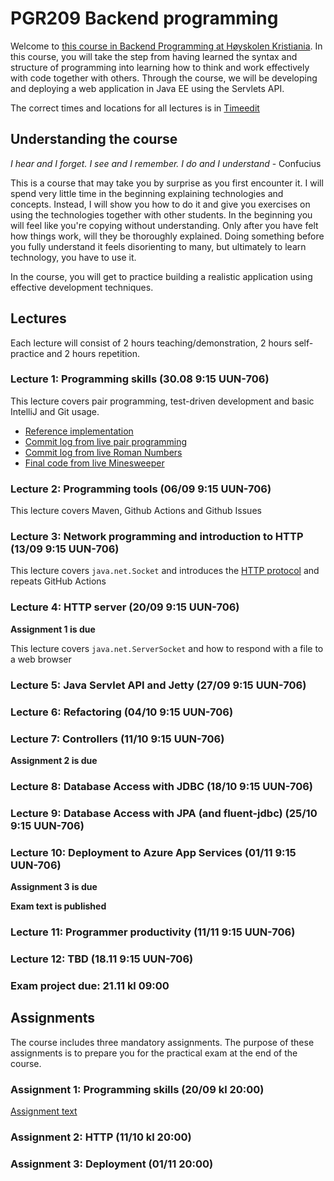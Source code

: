 # PGR209 Backend programming

Welcome to [this course in Backend Programming at Høyskolen Kristiania](https://www.kristiania.no/studieportal/school-of-economics-innovation-and-technology/bachelorniva/pgr209/backendprogrammering/). In this course, you will take the step from having learned the syntax and structure of programming into learning how to think and work effectively with code together with others. Through the course, we will be developing and deploying a web application in Java EE using the Servlets API.

The correct times and locations for all lectures is in [Timeedit](https://cloud.timeedit.net/kristiania/web/student/)

## Understanding the course

*I hear and I forget. I see and I remember. I do and I understand* - Confucius

This is a course that may take you by surprise as you first encounter it. I will spend very little time in the beginning explaining technologies and concepts. Instead, I will show you how to do it and give you exercises on using the technologies together with other students. In the beginning you will feel like you're copying without understanding. Only after you have felt how things work, will they be thoroughly explained. Doing something before you fully understand it feels disorienting to many, but ultimately to learn technology, you have to use it.

In the course, you will get to practice building a realistic application using effective development techniques.

## Lectures

Each lecture will consist of 2 hours teaching/demonstration, 2 hours self-practice and 2 hours repetition.

### Lecture 1: Programming skills (30.08 9:15 UUN-706)

This lecture covers pair programming, test-driven development and basic IntelliJ and Git usage.

* [Reference implementation](https://github.com/kristiania-pgr209-2022/pgr209-backend-programming/commits/reference/01)
* [Commit log from live pair programming](https://github.com/kristiania-pgr209-2022/pgr209-backend-programming/commits/lectures/01)
* [Commit log from live Roman Numbers](https://github.com/kristiania-pgr209-2022/pgr209-backend-programming/commits/lectures/01-b)
* [Final code from live Minesweeper](https://github.com/kristiania-pgr209-2022/pgr209-backend-programming/tree/lectures/01-c)

### Lecture 2: Programming tools (06/09 9:15 UUN-706)

This lecture covers Maven, Github Actions and Github Issues

### Lecture 3: Network programming and introduction to HTTP (13/09 9:15 UUN-706)

This lecture covers `java.net.Socket` and introduces the [HTTP protocol](https://www.rfc-editor.org/rfc/rfc7230.html) and repeats GitHub Actions

### Lecture 4: HTTP server (20/09 9:15 UUN-706)

**Assignment 1 is due**

This lecture covers `java.net.ServerSocket` and how to respond with a file to a web browser

### Lecture 5: Java Servlet API and Jetty (27/09 9:15 UUN-706)

### Lecture 6: Refactoring (04/10 9:15 UUN-706)

### Lecture 7: Controllers (11/10 9:15 UUN-706)

**Assignment 2 is due**

### Lecture 8: Database Access with JDBC (18/10 9:15 UUN-706)

### Lecture 9: Database Access with JPA (and fluent-jdbc) (25/10 9:15 UUN-706)

### Lecture 10: Deployment to Azure App Services (01/11 9:15 UUN-706)

**Assignment 3 is due**

**Exam text is published**

### Lecture 11: Programmer productivity (11/11 9:15 UUN-706)

### Lecture 12: TBD (18.11 9:15 UUN-706)

### Exam project due: 21.11 kl 09:00

## Assignments

The course includes three mandatory assignments. The purpose of these assignments is to prepare you for the practical exam at the end of the course.

### Assignment 1: Programming skills (20/09 kl 20:00)

[Assignment text](https://github.com/kristiania-pgr209-2022/pgr203-assignment-1-template)

### Assignment 2: HTTP (11/10 kl 20:00)

### Assignment 3: Deployment (01/11 20:00)

